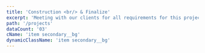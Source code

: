```yaml
---
title: 'Construction <br/> & Finalize'
excerpt: 'Meeting with our clients for all requirements for this project we start now'
path: '/projects'
dataCount: '03'
cName: 'item secondary__bg'
dynamicClassName: 'item secondary__bg'
---
```

